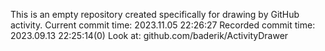 This is an empty repository created specifically for drawing by GitHub activity.
Current commit time: 2023.11.05 22:26:27
Recorded commit time: 2023.09.13 22:25:14(0)
Look at: github.com/baderik/ActivityDrawer
